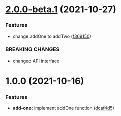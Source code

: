 # [2.0.0-beta.1](https://github.com/ikim23/add-one/compare/v1.0.0...v2.0.0-beta.1) (2021-10-27)


### Features

* change addOne to addTwo ([f369150](https://github.com/ikim23/add-one/commit/f369150e6f8c8fe9cad54da00777a7a9006a6c44))


### BREAKING CHANGES

* changed API interface

# 1.0.0 (2021-10-16)


### Features

* **add-one:** implement addOne function ([dcaf4d5](https://github.com/ikim23/add-one/commit/dcaf4d52df4f7b7113dffe2e0c4c16c85346a988))
